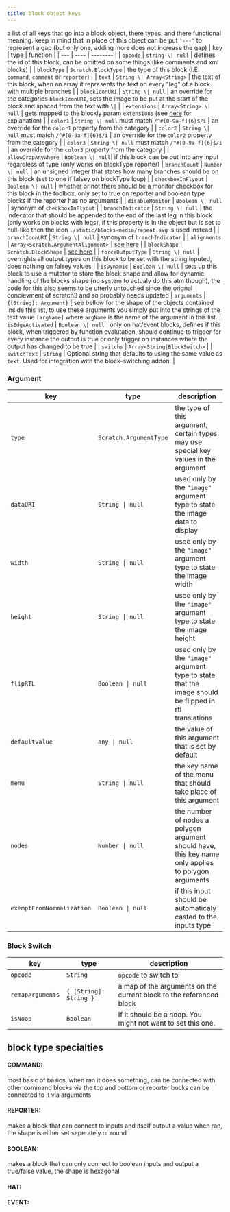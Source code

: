 ```yaml
---
title: block object keys
---
```


a list of all keys that go into a block object, there types, and there functional meaning.
keep in mind that in place of this object can be put `'---'` to represent a gap (but only one, adding more does not increase the gap)
| key | type | function |
| --- | ---- | -------- |
| `opcode` | `string \| null` | defines the id of this block, can be omitted on some things (like comments and xml blocks) |
| `blockType` | `Scratch.BlockType` | the type of this block (I.E. `command`, `comment` or `reporter`) |
| `text` | `String \| Array<String>` | the text of this block, when an array it represents the text on every "leg" of a block with multiple branches |
| `blockIconURI` | `String \| null` | an override for the categories `blockIconURI`, sets the image to be put at the start of the block and spaced from the text with `\|` |
| `extensions` | `Array<String> \| null` | gets mapped to the blockly param `extensions` (see [here](https://developers.google.com/blockly/guides/create-custom-blocks/extensions#extensions) for explanation) |
| `color1` | `String \| null` must match `/^#[0-9a-f]{6}$/i` | an override for the `color1` property from the category |
| `color2` | `String \| null` must match `/^#[0-9a-f]{6}$/i` | an override for the `color2` property from the category |
| `color3` | `String \| null` must match `/^#[0-9a-f]{6}$/i` | an override for the `color3` property from the category |
| `allowDropAnywhere` | `Boolean \| null`| if this block can be put into any input regardless of type (only works on blockType reporter)
| `branchCount` | `Number \| null` | an unsigned integer that states how many branches should be on this block (set to one if falsey on blockType loop) |
| `checkboxInFlyout` | `Boolean \| null` | whether or not there should be a monitor checkbox for this block in the toolbox, only set to true on reporter and boolean type blocks if the reporter has no arguments |
| `disableMonitor` | `Boolean \| null` | synonym of `checkboxInFlyout` |
| `branchIndicator` | `String \| null` | the indecator that should be appended to the end of the last leg in this block (only works on blocks with legs), if this property is in the object but is set to null-like then the icon `./static/blocks-media/repeat.svg` is used instead |
| `branchIconURI` | `String \| null` | synonym of `branchIndicator` |
| `alignments` | `Array<Scratch.ArgumentAlignment>` | [see here](/development/extensions/api/blocks/alignments) |
| `blockShape` | `Scratch.BlockShape` | [see here](/development/extensions/api/blocks/blockshape) |
| `forceOutputType` | `String \| null` | overrights all output types on this block to be set with the string inputed, does nothing on falsey values |
| `isDynamic` | `Boolean \| null` | sets up this block to use a mutator to store the block shape and allow for dynamic handling of the blocks shape (no system to actualy do this atm though), the code for this also seems to be utterly untouched since the orignal concievment of scratch3 and so probably needs updated
| `arguments` | `{[String]: Argument}` | see bellow for the shape of the objects contained inside this list, to use these arguments you simply put into the strings of the text value `[argName]` where `argName` is the name of the argument in this list.
| `isEdgeActivated` | `Boolean \| null` | only on hat/event blocks, defines if this block, when triggered by function evalutation, should continue to trigger for every instance the output is true or only trigger on instances where the output has changed to be true |
| `switchs` | `Array<String|BlockSwitch>` |
| `switchText` | `String` | Optional string that defaults to using the same value as `text`. Used for integration with the block-switching addon. |

### Argument
| key | type | description |
| --- | ---- | ----------- |
| `type` | `Scratch.ArgumentType` | the type of this argument, certain types may use special key values in the argument |
| `dataURI` | `String \| null` | used only by the `"image"` argument type to state the image data to display |
| `width` | `String \| null` | used only by the `"image"` argument type to state the image width |
| `height` | `String \| null` | used only by the `"image"` argument type to state the image height |
| `flipRTL` | `Boolean \| null` | used only by the `"image"` argument type to state that the image should be flipped in rtl translations |
| `defaultValue` | `any \| null` | the value of this argument that is set by default |
| `menu` | `String \| null` | the key name of the menu that should take place of this argument |
| `nodes` | `Number \| null` | the number of nodes a polygon argument should have, this key name only applies to polygon arguments |
| `exemptFromNormalization` | `Boolean \| null` | if this input should be automaticaly casted to the inputs type |

### Block Switch

| key | type | description |
| --- | ---- | ----------- |
| `opcode` | `String` | `opcode` to switch to |
| `remapArguments` | `{ [String]: String }` | a map of the arguments on the current block to the referenced block |
| `isNoop` | `Boolean` | If it should be a noop. You might not want to set this one. |

## block type specialties
#### COMMAND:
most basic of basics, when ran it does something, can be connected with other command blocks via the top and bottom or reporter bocks can be connected to it via arguments
#### REPORTER:
makes a block that can connect to inputs and itself output a value when ran, the shape is either set seperately or round
#### BOOLEAN:
makes a block that can only connect to boolean inputs and output a true/false value, the shape is hexagonal
#### HAT:
#### EVENT:
